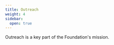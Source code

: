 ```yaml
---
title: Outreach
weight: 4
sidebar:
  open: true
---
```


Outreach is a key part of the Foundation's mission.
